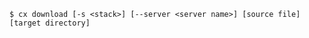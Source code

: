 <!-- layout:code post: download_usage -->

```
$ cx download [-s <stack>] [--server <server name>] [source file] [target directory]
```
